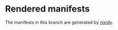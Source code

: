 # Rendered manifests

The manifests in this branch are generated by [nixidy](https://github.com/arnarg/nixidy).

